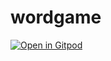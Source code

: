 # wordgame
[![Open in Gitpod](https://gitpod.io/button/open-in-gitpod.svg)](https://gitpod.io/#<your-project-url>)
